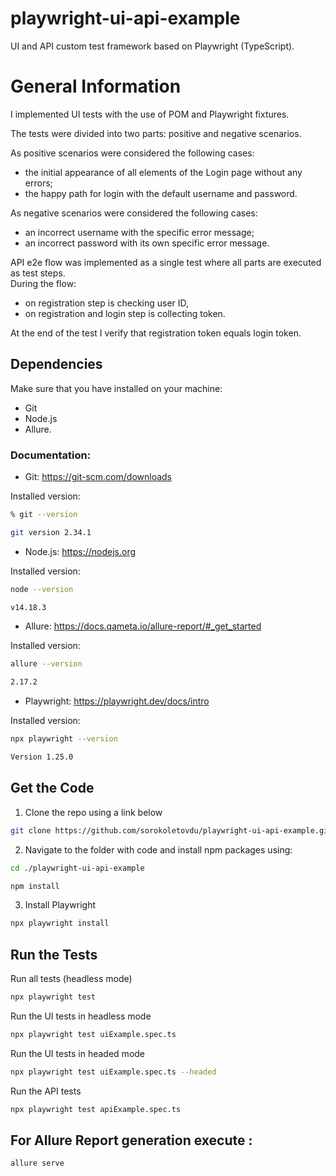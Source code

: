 # playwright-ui-api-example
UI and API custom test framework based on Playwright (TypeScript).

# General Information

I implemented UI tests with the use of POM and Playwright fixtures. 

The tests were divided into two parts: positive and negative scenarios.

As positive scenarios were considered the following cases:
- the initial appearance of all elements of the Login page without any errors;
- the happy path for login with the default username and password.

As negative scenarios were considered the following cases:
- an incorrect username with the specific error message;
- an incorrect password with its own specific error message.

API e2e flow was implemented as a single test where all parts are executed as test steps.  
During the flow:
- on registration step is checking user ID,
- on registration and login step is collecting token.  

At the end of the test I verify that registration token equals login token.

## Dependencies

Make sure that you have installed on your machine:
- Git
- Node.js
- Allure.

### Documentation:

- Git: https://git-scm.com/downloads

Installed version:
```sh
% git --version

git version 2.34.1
```

- Node.js: https://nodejs.org

Installed version:
```sh
node --version

v14.18.3
```

- Allure: https://docs.qameta.io/allure-report/#_get_started

Installed version:
```sh
allure --version

2.17.2
```

- Playwright: https://playwright.dev/docs/intro

Installed version:
```sh
npx playwright --version      

Version 1.25.0
```

## Get the Code
1. Clone the repo using a link below

```sh
git clone https://github.com/sorokoletovdu/playwright-ui-api-example.git
```

2. Navigate to the folder with code and install npm packages using:

```sh
cd ./playwright-ui-api-example
```

```sh
npm install
```

3. Install Playwright

```sh
npx playwright install
```

## Run the Tests

Run all tests (headless mode)
```sh
npx playwright test
```

Run the UI tests in headless mode
```sh
npx playwright test uiExample.spec.ts
```

Run the UI tests in headed mode
```sh
npx playwright test uiExample.spec.ts --headed
```

Run the API tests 
```sh
npx playwright test apiExample.spec.ts
```



## For Allure Report generation execute :

```sh
allure serve
```